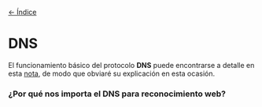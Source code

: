[<- Índice](../WebHacking.md)
# DNS

El funcionamiento básico del protocolo **DNS** puede encontrarse a detalle en esta [nota](../../RedesComputadora/apuntes/Redes_dns.md), de modo que obviaré su explicación en esta ocasión.

### ¿Por qué nos importa el DNS para reconocimiento web?
